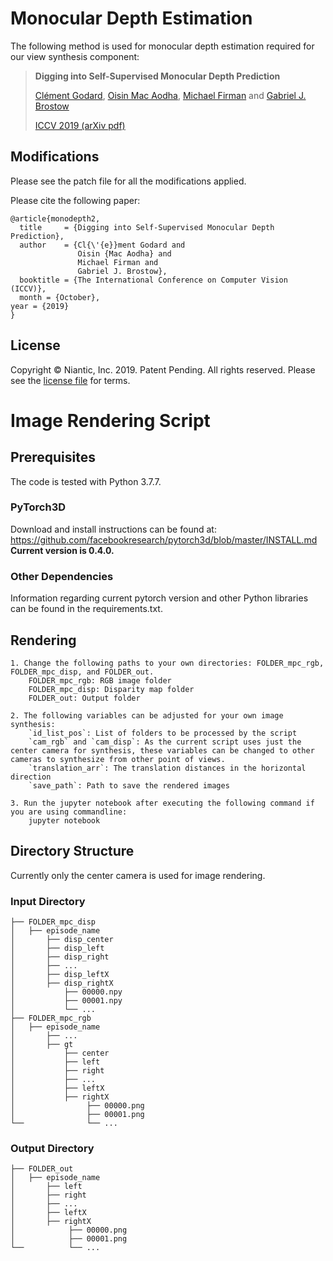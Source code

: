 # Monocular Depth Estimation

The following method is used for monocular depth estimation required for our view synthesis component:

> **Digging into Self-Supervised Monocular Depth Prediction**
>
> [Clément Godard](http://www0.cs.ucl.ac.uk/staff/C.Godard/), [Oisin Mac Aodha](http://vision.caltech.edu/~macaodha/), [Michael Firman](http://www.michaelfirman.co.uk) and [Gabriel J. Brostow](http://www0.cs.ucl.ac.uk/staff/g.brostow/)
>
> [ICCV 2019 (arXiv pdf)](https://arxiv.org/abs/1806.01260)

## Modifications

Please see the patch file for all the modifications applied.

Please cite the following paper:

```
@article{monodepth2,
  title     = {Digging into Self-Supervised Monocular Depth Prediction},
  author    = {Cl{\'{e}}ment Godard and
               Oisin {Mac Aodha} and
               Michael Firman and
               Gabriel J. Brostow},
  booktitle = {The International Conference on Computer Vision (ICCV)},
  month = {October},
year = {2019}
}
```


## License
Copyright © Niantic, Inc. 2019. Patent Pending.
All rights reserved.
Please see the [license file](LICENSE) for terms.


# Image Rendering Script

## Prerequisites

The code is tested with Python 3.7.7.

### PyTorch3D

Download and install instructions can be found at: https://github.com/facebookresearch/pytorch3d/blob/master/INSTALL.md **Current version is 0.4.0.**

### Other Dependencies

Information regarding current pytorch version and other Python libraries can be found in the requirements.txt.

## Rendering

    1. Change the following paths to your own directories: FOLDER_mpc_rgb, FOLDER_mpc_disp, and FOLDER_out.
        FOLDER_mpc_rgb: RGB image folder
        FOLDER_mpc_disp: Disparity map folder
        FOLDER_out: Output folder

    2. The following variables can be adjusted for your own image synthesis:
        `id_list_pos`: List of folders to be processed by the script
        `cam_rgb` and `cam_disp`: As the current script uses just the center camera for synthesis, these variables can be changed to other cameras to synthesize from other point of views.
        `translation_arr`: The translation distances in the horizontal direction
        `save_path`: Path to save the rendered images

    3. Run the jupyter notebook after executing the following command if you are using commandline:
        jupyter notebook


## Directory Structure

Currently only the center camera is used for image rendering.

### Input Directory

```
├── FOLDER_mpc_disp
│   ├── episode_name  
│       ├── disp_center
│       ├── disp_left
│       ├── disp_right
│       ├── ...
│       ├── disp_leftX
│       ├── disp_rightX
│           ├── 00000.npy                     
│           ├── 00001.npy 
│           └── ...    
├── FOLDER_mpc_rgb
│   ├── episode_name    
│       ├── ...          
│       ├── gt    
│           ├── center
│           ├── left
│           ├── right
│           ├── ...
│           ├── leftX
│           ├── rightX   
│                ├── 00000.png                      
│                ├── 00001.png 
└──              └── ...           
```

### Output Directory

```
├── FOLDER_out
│   ├── episode_name           
│       ├── left
│       ├── right 
│       ├── ...
│       ├── leftX
│       ├── rightX   
│            ├── 00000.png                      
│            ├── 00001.png   
└──          └── ...              
```
